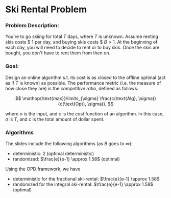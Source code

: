 # Ski Rental Problem

### Problem Description:

You're to go skiing for total $T$ days, where $T$ is unknown. Assume renting skis costs \$ $1$ per day, and buying skis costs \$ $B > 1$. At the beginning of each day, you will need to decide to rent or to buy skis. Once the skis are bought, you don't have to rent them from then on.



### Goal:

Design an online algorithm s.t. its cost is as closed to the offline optimal (act as if $T$ is known) as possible. The performance metric (i.e. the measure of how close they are) is the *competitive ratio*, defined as follows:

$$
\mathop{\text{max}}\limits_{\sigma} \frac{c(\text{Alg}, \sigma)}{c(\text{Opt}, \sigma)},
$$

where $\sigma$ is the input, and $c$ is the cost function of an algorithm. In this case, $\sigma$ is $T$, and $c$ is the total amount of dollar spent.



### Algorithms

The slides include the following algorithms (as $B$ goes to $\infty$):

- deterministic: $2$ (optimal deterministic)
- randomized: $\frac{e}{e-1} \approx 1.58$ (optimal)

Using the OPD framework, we have

- deterministic for the fractional ski-rental: $\frac{e}{e-1} \approx 1.58$
- randomized for the integral ski-rental: $\frac{e}{e-1} \approx 1.58$ (optimal)
